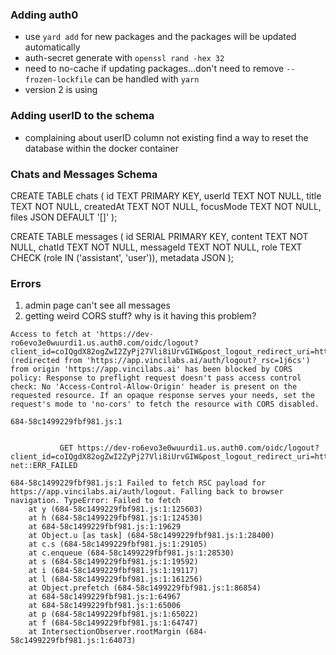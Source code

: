 ### Adding auth0
* use `yard add` for new packages and the packages will be updated automatically
* auth-secret generate with `openssl rand -hex 32`
* need to no-cache if updating packages...don't need to remove `--frozen-lockfile` can be handled with `yarn`
* version 2 is using 

### Adding userID to the schema
* complaining about userID column not existing find a way to reset the database within the docker container


### Chats and Messages Schema

CREATE TABLE chats (
  id TEXT PRIMARY KEY,
  userId TEXT NOT NULL,
  title TEXT NOT NULL,
  createdAt TEXT NOT NULL,
  focusMode TEXT NOT NULL,
  files JSON DEFAULT '[]'
);

CREATE TABLE messages (
  id SERIAL PRIMARY KEY,
  content TEXT NOT NULL,
  chatId TEXT NOT NULL,
  messageId TEXT NOT NULL,
  role TEXT CHECK (role IN ('assistant', 'user')),
  metadata JSON
);

### Errors
1. admin page can't see all messages
2. getting weird CORS stuff? why is it having this problem?
```
Access to fetch at 'https://dev-ro6evo3e0wuurdi1.us.auth0.com/oidc/logout?client_id=coIQgdX82ogZwI2ZyPj27Vli8iUrvGIW&post_logout_redirect_uri=https%3A%2F%2Fapp.vincilabs.ai&logout_hint=1em2IMhLCIwpYJbuV_9MDt7ZYHBw1Ucx' (redirected from 'https://app.vincilabs.ai/auth/logout?_rsc=1j6cs') from origin 'https://app.vincilabs.ai' has been blocked by CORS policy: Response to preflight request doesn't pass access control check: No 'Access-Control-Allow-Origin' header is present on the requested resource. If an opaque response serves your needs, set the request's mode to 'no-cors' to fetch the resource with CORS disabled.
```

```
684-58c1499229fbf981.js:1 
            
            
           GET https://dev-ro6evo3e0wuurdi1.us.auth0.com/oidc/logout?client_id=coIQgdX82ogZwI2ZyPj27Vli8iUrvGIW&post_logout_redirect_uri=https%3A%2F%2Fapp.vincilabs.ai&logout_hint=1em2IMhLCIwpYJbuV_9MDt7ZYHBw1Ucx net::ERR_FAILED
```

```
684-58c1499229fbf981.js:1 Failed to fetch RSC payload for https://app.vincilabs.ai/auth/logout. Falling back to browser navigation. TypeError: Failed to fetch
    at y (684-58c1499229fbf981.js:1:125603)
    at h (684-58c1499229fbf981.js:1:124530)
    at 684-58c1499229fbf981.js:1:19629
    at Object.u [as task] (684-58c1499229fbf981.js:1:28400)
    at c.s (684-58c1499229fbf981.js:1:29105)
    at c.enqueue (684-58c1499229fbf981.js:1:28530)
    at s (684-58c1499229fbf981.js:1:19592)
    at i (684-58c1499229fbf981.js:1:19117)
    at l (684-58c1499229fbf981.js:1:161256)
    at Object.prefetch (684-58c1499229fbf981.js:1:86854)
    at 684-58c1499229fbf981.js:1:64967
    at 684-58c1499229fbf981.js:1:65006
    at p (684-58c1499229fbf981.js:1:65022)
    at f (684-58c1499229fbf981.js:1:64747)
    at IntersectionObserver.rootMargin (684-58c1499229fbf981.js:1:64073)
```